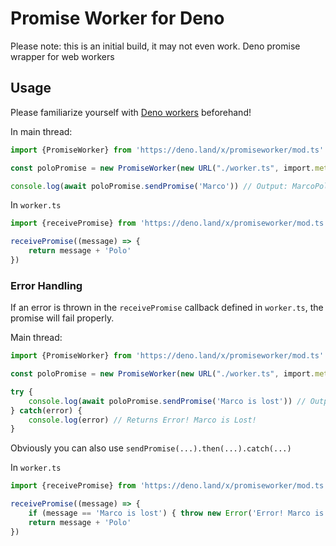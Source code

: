 # Promise Worker for Deno

Please note: this is an initial build, it may not even work.
Deno promise wrapper for web workers

## Usage


Please familiarize yourself with [Deno workers](https://deno.land/manual/runtime/workers) beforehand!

In main thread:

```typescript
import {PromiseWorker} from 'https://deno.land/x/promiseworker/mod.ts'

const poloPromise = new PromiseWorker(new URL("./worker.ts", import.meta.url).href, { type: "module" })

console.log(await poloPromise.sendPromise('Marco')) // Output: MarcoPolo
```

In `worker.ts`

```typescript
import {receivePromise} from 'https://deno.land/x/promiseworker/mod.ts'

receivePromise((message) => {
    return message + 'Polo'
})
```

### Error Handling

If an error is thrown in the `receivePromise` callback defined in `worker.ts`, the promise will fail properly.

Main thread:

```typescript
import {PromiseWorker} from 'https://deno.land/x/promiseworker/mod.ts'

const poloPromise = new PromiseWorker(new URL("./worker.ts", import.meta.url).href, { type: "module" })

try {
    console.log(await poloPromise.sendPromise('Marco is lost')) // Output: MarcoPolo
} catch(error) {
    console.log(error) // Returns Error! Marco is Lost!
}
```

Obviously you can also use `sendPromise(...).then(...).catch(...)`

In `worker.ts`

```typescript
import {receivePromise} from 'https://deno.land/x/promiseworker/mod.ts'

receivePromise((message) => {
    if (message == 'Marco is lost') { throw new Error('Error! Marco is lost!')}
    return message + 'Polo'
})
```

